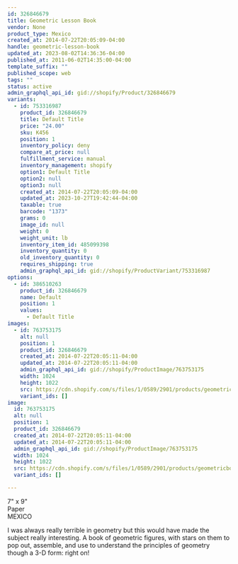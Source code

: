 ```yaml
---
id: 326846679
title: Geometric Lesson Book
vendor: None
product_type: Mexico
created_at: 2014-07-22T20:05:09-04:00
handle: geometric-lesson-book
updated_at: 2023-08-02T14:36:36-04:00
published_at: 2011-06-02T14:35:00-04:00
template_suffix: ""
published_scope: web
tags: ""
status: active
admin_graphql_api_id: gid://shopify/Product/326846679
variants:
  - id: 753316987
    product_id: 326846679
    title: Default Title
    price: "24.00"
    sku: K456
    position: 1
    inventory_policy: deny
    compare_at_price: null
    fulfillment_service: manual
    inventory_management: shopify
    option1: Default Title
    option2: null
    option3: null
    created_at: 2014-07-22T20:05:09-04:00
    updated_at: 2023-10-27T19:42:44-04:00
    taxable: true
    barcode: "1373"
    grams: 0
    image_id: null
    weight: 0
    weight_unit: lb
    inventory_item_id: 485099398
    inventory_quantity: 0
    old_inventory_quantity: 0
    requires_shipping: true
    admin_graphql_api_id: gid://shopify/ProductVariant/753316987
options:
  - id: 386510263
    product_id: 326846679
    name: Default
    position: 1
    values:
      - Default Title
images:
  - id: 763753175
    alt: null
    position: 1
    product_id: 326846679
    created_at: 2014-07-22T20:05:11-04:00
    updated_at: 2014-07-22T20:05:11-04:00
    admin_graphql_api_id: gid://shopify/ProductImage/763753175
    width: 1024
    height: 1022
    src: https://cdn.shopify.com/s/files/1/0589/2901/products/geometricbook.jpeg?v=1406073911
    variant_ids: []
image:
  id: 763753175
  alt: null
  position: 1
  product_id: 326846679
  created_at: 2014-07-22T20:05:11-04:00
  updated_at: 2014-07-22T20:05:11-04:00
  admin_graphql_api_id: gid://shopify/ProductImage/763753175
  width: 1024
  height: 1022
  src: https://cdn.shopify.com/s/files/1/0589/2901/products/geometricbook.jpeg?v=1406073911
  variant_ids: []

---
```


7" x 9"  
Paper  
MEXICO

I was always really terrible in geometry but this would have made the subject really interesting. A book of geometric figures, with stars on them to pop out, assemble, and use to understand the principles of geometry though a 3-D form: right on!